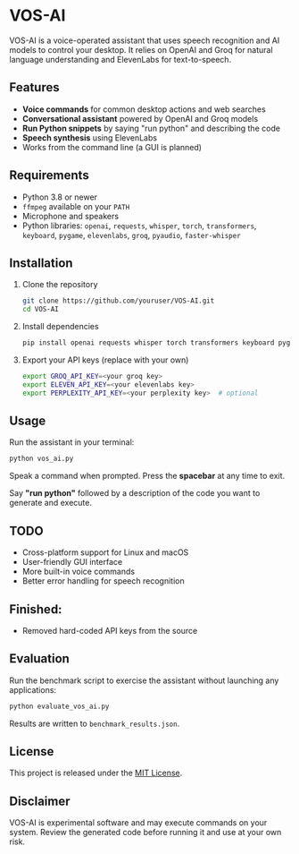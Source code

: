 # VOS-AI

VOS-AI is a voice-operated assistant that uses speech recognition and AI models to control your desktop. It relies on OpenAI and Groq for natural language understanding and ElevenLabs for text-to-speech.

## Features

- **Voice commands** for common desktop actions and web searches
- **Conversational assistant** powered by OpenAI and Groq models
- **Run Python snippets** by saying "run python" and describing the code
- **Speech synthesis** using ElevenLabs
- Works from the command line (a GUI is planned)

## Requirements

- Python 3.8 or newer
- `ffmpeg` available on your `PATH`
- Microphone and speakers
- Python libraries: `openai`, `requests`, `whisper`, `torch`, `transformers`, `keyboard`, `pygame`, `elevenlabs`, `groq`, `pyaudio`, `faster-whisper`

## Installation

1. Clone the repository
   ```bash
   git clone https://github.com/youruser/VOS-AI.git
   cd VOS-AI
   ```
2. Install dependencies
   ```bash
   pip install openai requests whisper torch transformers keyboard pygame elevenlabs groq pyaudio faster-whisper
   ```
3. Export your API keys (replace with your own)
   ```bash
   export GROQ_API_KEY=<your groq key>
   export ELEVEN_API_KEY=<your elevenlabs key>
   export PERPLEXITY_API_KEY=<your perplexity key>  # optional
   ```

## Usage

Run the assistant in your terminal:
```bash
python vos_ai.py
```
Speak a command when prompted. Press the **spacebar** at any time to exit.

Say **"run python"** followed by a description of the code you want to generate and execute.

## TODO

- Cross-platform support for Linux and macOS
- User-friendly GUI interface
- More built-in voice commands
- Better error handling for speech recognition
## Finished:
- Removed hard-coded API keys from the source

## Evaluation

Run the benchmark script to exercise the assistant without launching any
applications:

```bash
python evaluate_vos_ai.py
```

Results are written to `benchmark_results.json`.

## License

This project is released under the [MIT License](LICENSE).

## Disclaimer

VOS-AI is experimental software and may execute commands on your system. Review the generated code before running it and use at your own risk.
